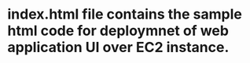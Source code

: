 # index.html file contains the sample html code for deploymnet of web application UI over EC2 instance.
